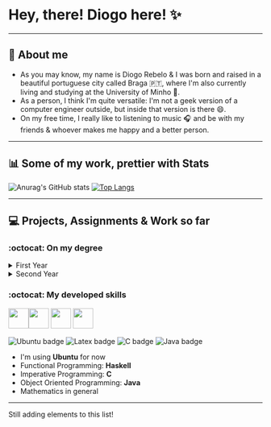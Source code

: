 # Hey, there! Diogo here! :sparkles:
<!--
<p style="text-align:center">
 
[![Instagram badge](https://img.shields.io/badge/-Instagram-purple?style=for-the-badge&logo=Instagram&logoColor=white)](https://www.instagram.com/ilkpz_/)
[![Email badge](https://img.shields.io/badge/-Gmail-c71610?style=for-the-badge&logo=Gmail&logoColor=white)](mailto:collabs.ilkpz@gmail.com)
[![Facebook badge](https://img.shields.io/badge/Facebook-1877F2?style=for-the-badge&logo=facebook&logoColor=white)](https://www.facebook.com/digzere)
[![Outlook badge](https://img.shields.io/badge/Microsoft_Outlook-0078D4?style=for-the-badge&logo=microsoft-outlook&logoColor=white)](mailto:diogorebelo17@hotmail.com)
 
</p>
-->
<!--![](images/BannerGit.jpg)-->

- - - - - - - - - - - - - -
## :purple_heart: About me
  * As you may know, my name is Diogo Rebelo & I was born and raised in a beautiful portuguese city called Braga 🇵🇹, where I'm also currently living and studying at the University of Minho 📑.
  * As a person, I think I'm quite versatile: I'm not a geek version of a computer engineer outside, but inside that version is there :smile:.
  * On my free time, I really like to listening to music 🎧 and be with my friends & whoever makes me happy and a better person.
- - - - - - - - - - - - - - - - - -
## :bar_chart: Some of my work, prettier with Stats
![Anurag's GitHub stats](https://github-readme-stats.vercel.app/api?username=Diogo-da-Silva-Rebelo&show_icons=true&theme=radical)
[![Top Langs](https://github-readme-stats.vercel.app/api/top-langs/?username=Diogo-da-Silva-Rebelo&layout=compact&theme=radical)](https://github.com/anuraghazra/github-readme-stats)
- - - - - - - - - - - - - - - - -
## :computer: Projects, Assignments & Work so far
### :octocat: On my degree
<details>
  <summary>First Year</summary>
   <details>
         <summary>First Semester</summary>
        
  ### Laboratórios de Informática I
  * __Trabalho Prático:__ [Recriação do Jogo Clássico "Excite Bike"](https://github.com/Henrique-190/University/tree/main/1st%20Grade/1st%20Semester/LI1)
- - - - - - - 
  
</details>
 <details>
         <summary>Second Semester</summary>
        
  ### Laboratórios de Informática II
  * __Trabalho Prático:__ [Recriação do Jogo Matemático "Rastros"](https://github.com/Diogo-da-Silva-Rebelo/LI2PL7G4.git)
- - - - - - - 
  
</details>
 </details>
 

 
<details>
  <summary>Second Year</summary>
      <details>
         <summary>First Semester</summary>
        
  ### Comunicação de Dados
  * __Trabalho Prático:__ [Sistema de Conversão de Ficheiros](https://github.com/Diogo-da-Silva-Rebelo/Comunicacao-de-Dados.git)
- - - - - - - 
  
</details>
  <details>
         <summary>Second Semester</summary>

 ### Sistemas Operativos
 * __Trabalho Prático:__ [Serviço de aplicação de filtros de áudio por clientes](https://github.com/Diogo-da-Silva-Rebelo/SO_2021.git)
 * __Aulas Práticas:__ [Guiões, Fichas & Apontamentos](https://github.com/Diogo-da-Silva-Rebelo/Sistemas-Operativos.git)
   
 ### Laboratórios de Informática III
 * __Trabalho Prático:__ [Serviço de Gestão de Recomendações](https://github.com/dium-li3/grupo89.git)
    
    
 ### Programação Orientada aos Objetos
 * __Trabalho Prático:__ [Gestão de Equipas de Futebol - *Football Manager*](https://github.com/Diogo-da-Silva-Rebelo/Projeto_POO.git)
 * __Aulas Práticas:__ [Fichas & Notas](https://github.com/Diogo-da-Silva-Rebelo/Programacao-Orientada-aos-Objetos.git)
    
### Cálculo de Programas
 * __Trabalho Prático:__ [Conjunto de Problemas](https://github.com/Diogo-da-Silva-Rebelo/CP_2021.git)
 * __Aulas Práticas:__ [Fichas & Apontamentos](https://github.com/Diogo-da-Silva-Rebelo/Calculo-de-Programas.git)
    
### Primeiros Socorros
 * __Componente Teórica:__ [Resumo da Matéria](https://github.com/Diogo-da-Silva-Rebelo/Primeiros-Socorros.git)
- - - - - - - 
   
  </details>
</details>
   
 ### :octocat: My developed skills
 
<img height="40" width="40" src="https://cdn.icon-icons.com/icons2/1381/PNG/512/applicationshaskell_93694.png"/><img height="40" width="40" src="https://cdn.icon-icons.com/icons2/3053/PNG/512/microsoft_visual_studio_code_alt_macos_bigsur_icon_189956.png"/>   <img height="40" width="40" src="https://cdn.icon-icons.com/icons2/3053/PNG/512/intellij_clion_macos_bigsur_icon_190059.png"/>   <img height="40" width="40" src="https://cdn.icon-icons.com/icons2/3053/PNG/512/intellij_macos_bigsur_icon_190061.png"/>

 ![Ubuntu badge](https://img.shields.io/badge/Ubuntu-E95420?style=for-the-badge&logo=ubuntu&logoColor=white)
 ![Latex badge](https://img.shields.io/badge/LaTeX-47A141?style=for-the-badge&logo=LaTeX&logoColor=white)
 ![C badge](https://img.shields.io/badge/C-00599C?style=for-the-badge&logo=c&logoColor=white)
 ![Java badge](https://img.shields.io/badge/Java-ED8B00?style=for-the-badge&logo=java&logoColor=white)
<!--![Haskell badge](https://img.shields.io/badge/Hk-Haskell-purple.svg)-->
 * I'm using __Ubuntu__ for now
 * Functional Programming: __Haskell__
 * Imperative Programming: __C__
 * Object Oriented Programming: __Java__
 * Mathematics in general
- - - - -
 Still adding elements to this list!
